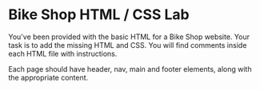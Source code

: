 # Bike Shop HTML / CSS Lab

You've been provided with the basic HTML for a Bike Shop website. Your task is to add the missing HTML and CSS. You will find comments inside each HTML file with instructions. 

Each page should have header, nav, main and footer elements, along with the appropriate content. 